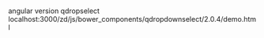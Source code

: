 # 
angular version qdropselect
localhost:3000/zd/js/bower_components/qdropdownselect/2.0.4/demo.html